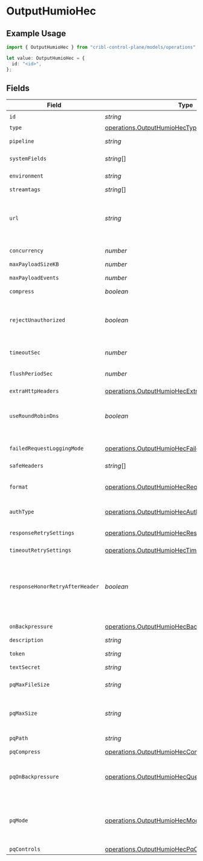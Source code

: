 # OutputHumioHec

## Example Usage

```typescript
import { OutputHumioHec } from "cribl-control-plane/models/operations";

let value: OutputHumioHec = {
  id: "<id>",
};
```

## Fields

| Field                                                                                                                                                                                                                                                                                                                                            | Type                                                                                                                                                                                                                                                                                                                                             | Required                                                                                                                                                                                                                                                                                                                                         | Description                                                                                                                                                                                                                                                                                                                                      |
| ------------------------------------------------------------------------------------------------------------------------------------------------------------------------------------------------------------------------------------------------------------------------------------------------------------------------------------------------ | ------------------------------------------------------------------------------------------------------------------------------------------------------------------------------------------------------------------------------------------------------------------------------------------------------------------------------------------------ | ------------------------------------------------------------------------------------------------------------------------------------------------------------------------------------------------------------------------------------------------------------------------------------------------------------------------------------------------ | ------------------------------------------------------------------------------------------------------------------------------------------------------------------------------------------------------------------------------------------------------------------------------------------------------------------------------------------------ |
| `id`                                                                                                                                                                                                                                                                                                                                             | *string*                                                                                                                                                                                                                                                                                                                                         | :heavy_check_mark:                                                                                                                                                                                                                                                                                                                               | Unique ID for this output                                                                                                                                                                                                                                                                                                                        |
| `type`                                                                                                                                                                                                                                                                                                                                           | [operations.OutputHumioHecType](../../models/operations/outputhumiohectype.md)                                                                                                                                                                                                                                                                   | :heavy_minus_sign:                                                                                                                                                                                                                                                                                                                               | N/A                                                                                                                                                                                                                                                                                                                                              |
| `pipeline`                                                                                                                                                                                                                                                                                                                                       | *string*                                                                                                                                                                                                                                                                                                                                         | :heavy_minus_sign:                                                                                                                                                                                                                                                                                                                               | Pipeline to process data before sending out to this output                                                                                                                                                                                                                                                                                       |
| `systemFields`                                                                                                                                                                                                                                                                                                                                   | *string*[]                                                                                                                                                                                                                                                                                                                                       | :heavy_minus_sign:                                                                                                                                                                                                                                                                                                                               | Fields to automatically add to events, such as cribl_pipe. Supports wildcards.                                                                                                                                                                                                                                                                   |
| `environment`                                                                                                                                                                                                                                                                                                                                    | *string*                                                                                                                                                                                                                                                                                                                                         | :heavy_minus_sign:                                                                                                                                                                                                                                                                                                                               | Optionally, enable this config only on a specified Git branch. If empty, will be enabled everywhere.                                                                                                                                                                                                                                             |
| `streamtags`                                                                                                                                                                                                                                                                                                                                     | *string*[]                                                                                                                                                                                                                                                                                                                                       | :heavy_minus_sign:                                                                                                                                                                                                                                                                                                                               | Tags for filtering and grouping in @{product}                                                                                                                                                                                                                                                                                                    |
| `url`                                                                                                                                                                                                                                                                                                                                            | *string*                                                                                                                                                                                                                                                                                                                                         | :heavy_minus_sign:                                                                                                                                                                                                                                                                                                                               | URL to a CrowdStrike Falcon LogScale endpoint to send events to. Examples: https://cloud.us.humio.com/api/v1/ingest/hec for JSON and https://cloud.us.humio.com/api/v1/ingest/hec/raw for raw                                                                                                                                                    |
| `concurrency`                                                                                                                                                                                                                                                                                                                                    | *number*                                                                                                                                                                                                                                                                                                                                         | :heavy_minus_sign:                                                                                                                                                                                                                                                                                                                               | Maximum number of ongoing requests before blocking                                                                                                                                                                                                                                                                                               |
| `maxPayloadSizeKB`                                                                                                                                                                                                                                                                                                                               | *number*                                                                                                                                                                                                                                                                                                                                         | :heavy_minus_sign:                                                                                                                                                                                                                                                                                                                               | Maximum size, in KB, of the request body                                                                                                                                                                                                                                                                                                         |
| `maxPayloadEvents`                                                                                                                                                                                                                                                                                                                               | *number*                                                                                                                                                                                                                                                                                                                                         | :heavy_minus_sign:                                                                                                                                                                                                                                                                                                                               | Maximum number of events to include in the request body. Default is 0 (unlimited).                                                                                                                                                                                                                                                               |
| `compress`                                                                                                                                                                                                                                                                                                                                       | *boolean*                                                                                                                                                                                                                                                                                                                                        | :heavy_minus_sign:                                                                                                                                                                                                                                                                                                                               | Compress the payload body before sending                                                                                                                                                                                                                                                                                                         |
| `rejectUnauthorized`                                                                                                                                                                                                                                                                                                                             | *boolean*                                                                                                                                                                                                                                                                                                                                        | :heavy_minus_sign:                                                                                                                                                                                                                                                                                                                               | Reject certificates not authorized by a CA in the CA certificate path or by another trusted CA (such as the system's).<br/>        Enabled by default. When this setting is also present in TLS Settings (Client Side),<br/>        that value will take precedence.                                                                             |
| `timeoutSec`                                                                                                                                                                                                                                                                                                                                     | *number*                                                                                                                                                                                                                                                                                                                                         | :heavy_minus_sign:                                                                                                                                                                                                                                                                                                                               | Amount of time, in seconds, to wait for a request to complete before canceling it                                                                                                                                                                                                                                                                |
| `flushPeriodSec`                                                                                                                                                                                                                                                                                                                                 | *number*                                                                                                                                                                                                                                                                                                                                         | :heavy_minus_sign:                                                                                                                                                                                                                                                                                                                               | Maximum time between requests. Small values could cause the payload size to be smaller than the configured Body size limit.                                                                                                                                                                                                                      |
| `extraHttpHeaders`                                                                                                                                                                                                                                                                                                                               | [operations.OutputHumioHecExtraHttpHeader](../../models/operations/outputhumiohecextrahttpheader.md)[]                                                                                                                                                                                                                                           | :heavy_minus_sign:                                                                                                                                                                                                                                                                                                                               | Headers to add to all events                                                                                                                                                                                                                                                                                                                     |
| `useRoundRobinDns`                                                                                                                                                                                                                                                                                                                               | *boolean*                                                                                                                                                                                                                                                                                                                                        | :heavy_minus_sign:                                                                                                                                                                                                                                                                                                                               | Enable round-robin DNS lookup. When a DNS server returns multiple addresses, @{product} will cycle through them in the order returned. For optimal performance, consider enabling this setting for non-load balanced destinations.                                                                                                               |
| `failedRequestLoggingMode`                                                                                                                                                                                                                                                                                                                       | [operations.OutputHumioHecFailedRequestLoggingMode](../../models/operations/outputhumiohecfailedrequestloggingmode.md)                                                                                                                                                                                                                           | :heavy_minus_sign:                                                                                                                                                                                                                                                                                                                               | Data to log when a request fails. All headers are redacted by default, unless listed as safe headers below.                                                                                                                                                                                                                                      |
| `safeHeaders`                                                                                                                                                                                                                                                                                                                                    | *string*[]                                                                                                                                                                                                                                                                                                                                       | :heavy_minus_sign:                                                                                                                                                                                                                                                                                                                               | List of headers that are safe to log in plain text                                                                                                                                                                                                                                                                                               |
| `format`                                                                                                                                                                                                                                                                                                                                         | [operations.OutputHumioHecRequestFormat](../../models/operations/outputhumiohecrequestformat.md)                                                                                                                                                                                                                                                 | :heavy_minus_sign:                                                                                                                                                                                                                                                                                                                               | When set to JSON, the event is automatically formatted with required fields before sending. When set to Raw, only the event's `_raw` value is sent.                                                                                                                                                                                              |
| `authType`                                                                                                                                                                                                                                                                                                                                       | [operations.OutputHumioHecAuthenticationMethod](../../models/operations/outputhumiohecauthenticationmethod.md)                                                                                                                                                                                                                                   | :heavy_minus_sign:                                                                                                                                                                                                                                                                                                                               | Select Manual to enter an auth token directly, or select Secret to use a text secret to authenticate                                                                                                                                                                                                                                             |
| `responseRetrySettings`                                                                                                                                                                                                                                                                                                                          | [operations.OutputHumioHecResponseRetrySetting](../../models/operations/outputhumiohecresponseretrysetting.md)[]                                                                                                                                                                                                                                 | :heavy_minus_sign:                                                                                                                                                                                                                                                                                                                               | Automatically retry after unsuccessful response status codes, such as 429 (Too Many Requests) or 503 (Service Unavailable)                                                                                                                                                                                                                       |
| `timeoutRetrySettings`                                                                                                                                                                                                                                                                                                                           | [operations.OutputHumioHecTimeoutRetrySettings](../../models/operations/outputhumiohectimeoutretrysettings.md)                                                                                                                                                                                                                                   | :heavy_minus_sign:                                                                                                                                                                                                                                                                                                                               | N/A                                                                                                                                                                                                                                                                                                                                              |
| `responseHonorRetryAfterHeader`                                                                                                                                                                                                                                                                                                                  | *boolean*                                                                                                                                                                                                                                                                                                                                        | :heavy_minus_sign:                                                                                                                                                                                                                                                                                                                               | Honor any Retry-After header that specifies a delay (in seconds) no longer than 180 seconds after the retry request. @{product} limits the delay to 180 seconds, even if the Retry-After header specifies a longer delay. When enabled, takes precedence over user-configured retry options. When disabled, all Retry-After headers are ignored. |
| `onBackpressure`                                                                                                                                                                                                                                                                                                                                 | [operations.OutputHumioHecBackpressureBehavior](../../models/operations/outputhumiohecbackpressurebehavior.md)                                                                                                                                                                                                                                   | :heavy_minus_sign:                                                                                                                                                                                                                                                                                                                               | How to handle events when all receivers are exerting backpressure                                                                                                                                                                                                                                                                                |
| `description`                                                                                                                                                                                                                                                                                                                                    | *string*                                                                                                                                                                                                                                                                                                                                         | :heavy_minus_sign:                                                                                                                                                                                                                                                                                                                               | N/A                                                                                                                                                                                                                                                                                                                                              |
| `token`                                                                                                                                                                                                                                                                                                                                          | *string*                                                                                                                                                                                                                                                                                                                                         | :heavy_minus_sign:                                                                                                                                                                                                                                                                                                                               | CrowdStrike Falcon LogScale authentication token                                                                                                                                                                                                                                                                                                 |
| `textSecret`                                                                                                                                                                                                                                                                                                                                     | *string*                                                                                                                                                                                                                                                                                                                                         | :heavy_minus_sign:                                                                                                                                                                                                                                                                                                                               | Select or create a stored text secret                                                                                                                                                                                                                                                                                                            |
| `pqMaxFileSize`                                                                                                                                                                                                                                                                                                                                  | *string*                                                                                                                                                                                                                                                                                                                                         | :heavy_minus_sign:                                                                                                                                                                                                                                                                                                                               | The maximum size to store in each queue file before closing and optionally compressing (KB, MB, etc.)                                                                                                                                                                                                                                            |
| `pqMaxSize`                                                                                                                                                                                                                                                                                                                                      | *string*                                                                                                                                                                                                                                                                                                                                         | :heavy_minus_sign:                                                                                                                                                                                                                                                                                                                               | The maximum disk space that the queue can consume (as an average per Worker Process) before queueing stops. Enter a numeral with units of KB, MB, etc.                                                                                                                                                                                           |
| `pqPath`                                                                                                                                                                                                                                                                                                                                         | *string*                                                                                                                                                                                                                                                                                                                                         | :heavy_minus_sign:                                                                                                                                                                                                                                                                                                                               | The location for the persistent queue files. To this field's value, the system will append: /<worker-id>/<output-id>.                                                                                                                                                                                                                            |
| `pqCompress`                                                                                                                                                                                                                                                                                                                                     | [operations.OutputHumioHecCompression](../../models/operations/outputhumioheccompression.md)                                                                                                                                                                                                                                                     | :heavy_minus_sign:                                                                                                                                                                                                                                                                                                                               | Codec to use to compress the persisted data                                                                                                                                                                                                                                                                                                      |
| `pqOnBackpressure`                                                                                                                                                                                                                                                                                                                               | [operations.OutputHumioHecQueueFullBehavior](../../models/operations/outputhumiohecqueuefullbehavior.md)                                                                                                                                                                                                                                         | :heavy_minus_sign:                                                                                                                                                                                                                                                                                                                               | How to handle events when the queue is exerting backpressure (full capacity or low disk). 'Block' is the same behavior as non-PQ blocking. 'Drop new data' throws away incoming data, while leaving the contents of the PQ unchanged.                                                                                                            |
| `pqMode`                                                                                                                                                                                                                                                                                                                                         | [operations.OutputHumioHecMode](../../models/operations/outputhumiohecmode.md)                                                                                                                                                                                                                                                                   | :heavy_minus_sign:                                                                                                                                                                                                                                                                                                                               | In Error mode, PQ writes events to the filesystem if the Destination is unavailable. In Backpressure mode, PQ writes events to the filesystem when it detects backpressure from the Destination. In Always On mode, PQ always writes events to the filesystem.                                                                                   |
| `pqControls`                                                                                                                                                                                                                                                                                                                                     | [operations.OutputHumioHecPqControls](../../models/operations/outputhumiohecpqcontrols.md)                                                                                                                                                                                                                                                       | :heavy_minus_sign:                                                                                                                                                                                                                                                                                                                               | N/A                                                                                                                                                                                                                                                                                                                                              |